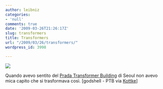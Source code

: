 ```yaml
---
author: leibniz
categories:
- 'null'
comments: true
date: '2009-03-26T21:26:17Z'
slug: transformers
title: Transformers
url: "/2009/03/26/transformers/"
wordpress_id: 3998

---
```

[![](http://blog.godshell.com/blog/uploads/prada_transformer_views.jpg)](http://blog.godshell.com/blog/uploads/prada_transformer_views.jpg)

Quando avevo sentito del [Prada Transformer Building](http://www.prada-transformer.com/) di Seoul non avevo mica capito che si trasformava così. [godshell - PTB via [Kottke](http://www.kottke.org/09/03/more-than-meets-the-ibeam)]

